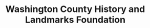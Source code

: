 ---
layout: repo
title: "Washington County History and Landmarks Foundation"
id: 15473
permalink: repos/15473/
---